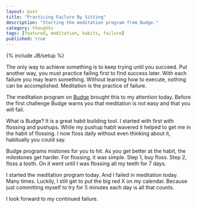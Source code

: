 ```yaml
---
layout: post 
title: "Practicing Failure By Sitting" 
description: "Starting the meditation program from Budge." 
category: thoughts 
tags: [featured, meditation, habits, failure]
published: true
---
```

{% include JB/setup %}

The only way to achieve something is to keep trying until you succeed. Put another way, you must practice failing first to find success later. With each failure you may learn something. Without learning how to execute, nothing can be accomplished. Meditation is the practice of failure.

The meditation program on [Budge](http://bud.ge/) brought this to my attention today. Before the first challenge Budge warns you that meditation is not easy and that you will fail. 

What is Budge? It is a great habit building tool. I started with first with flossing and pushups. While my pushup habit wavered it helped to get me in the habit of flossing. I now floss daily without even thinking about it, habitually you could say. 

Budge programs mistones for you to hit. As you get better at the habit, the milestones get harder. For flossing, it was simple. Step 1, buy floss. Step 2, floss a tooth. On it went until I was flossing all my teeth for 7 days.

I started the meditation program today. And I failed in meditation today. Many times. Luckily, I still get to put the big red X on my calendar. Because just committing myself to try for 5 minutes each day is all that counts.

I look forward to my continued failure.